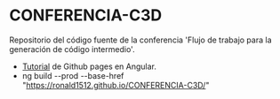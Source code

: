 # CONFERENCIA-C3D
Repositorio del código fuente de la conferencia 'Flujo de trabajo para la generación de código intermedio'. 

- [Tutorial](https://medium.com/tech-insights/how-to-deploy-angular-apps-to-github-pages-gh-pages-896c4e10f9b4) de Github pages en Angular. 
- ng build --prod --base-href "https://ronald1512.github.io/CONFERENCIA-C3D/"
